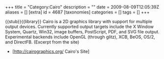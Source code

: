 +++
title = "Category:Cairo"
description = ""
date = 2009-08-09T12:05:39Z
aliases = []
[extra]
id = 4687
[taxonomies]
categories = []
tags = []
+++

{{stub}}{{library}}
Cairo is a 2D graphics library with support for multiple output devices. Currently supported output targets include the X Window System, Quartz, Win32, image buffers, PostScript, PDF, and SVG file output. Experimental backends include OpenGL (through glitz), XCB, BeOS, OS/2, and DirectFB. (Excerpt from the site)

* [http://cairographics.org/ Cairo's Site]
